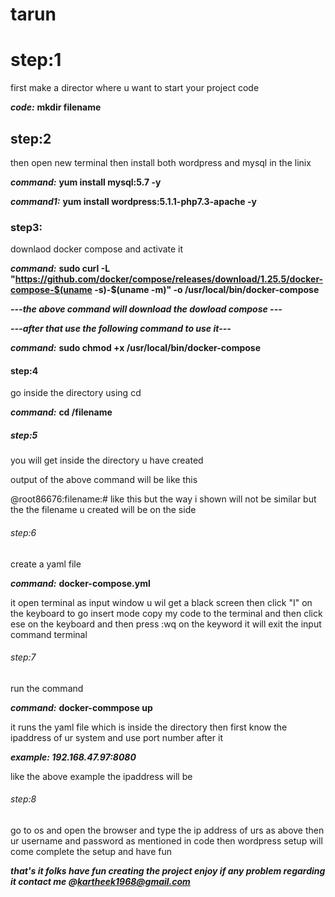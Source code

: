 # tarun

# step:1

first make a director where u want to start your project code 

***code:*** **mkdir filename**

## step:2

then open new terminal then install both wordpress and mysql in the linix 


***command:***
**yum install mysql:5.7 -y**

***command1:***
**yum install wordpress:5.1.1-php7.3-apache -y**

### step3:

downlaod docker compose and activate it

***command:***
**sudo curl -L "https://github.com/docker/compose/releases/download/1.25.5/docker-compose-$(uname -s)-$(uname -m)" -o /usr/local/bin/docker-compose**

***---the above command will download the dowload compose ---***


***---after that use the following command to use it---*** 

***command:***
**sudo chmod +x /usr/local/bin/docker-compose**

#### step:4

go inside the directory using cd

***command:*** **cd /filename**

##### step:5

you will get inside the directory u have created

output of the above command will be like this

@root86676:filename:# like this but the way i shown will not be similar but the the filename u created will be on the side 

###### step:6

create a yaml file

***command:*** **docker-compose.yml**

it open terminal as input window 
u wil get a black screen then click "I" on the keyboard to go insert mode 
copy my code to the terminal and then click ese on the keyboard and then press :wq
on the keyword it will exit the input command terminal

###### step:7

run the command

***command:*** **docker-commpose up**

it runs the yaml file which is inside the directory then first know the ipaddress of ur system and use port number after it 

***example: 
192.168.47.97:8080***

like the above example the ipaddress will be 

###### step:8
go to os and open the browser and type the ip address of urs as above then ur username and password as mentioned in code
then wordpress setup will come complete the setup and have fun

***that's it folks have fun creating the project enjoy 
if any problem regarding it contact me @kartheek1968@gmail.com***
